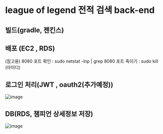 # league of legend 전적 검색 back-end

## 빌드(gradle, 젠킨스)

## 배포 (EC2 , RDS)


(참고용)
8080 포트 확인 :  sudo netstat -lnp | grep 8080
포트 죽이기 : sudo kill (아이디)


## 로그인 처리(JWT , oauth2(추가예정))


![image](https://user-images.githubusercontent.com/66015002/127429984-6dd46f53-4fb2-4976-aaa4-f78dff8a65a3.png)

## DB(RDS, 챔피언 상세정보 저장)

![image](https://user-images.githubusercontent.com/66015002/127766860-db041f47-bf34-4cde-aa70-cd786e6ce75b.png)
